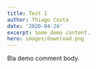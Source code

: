 ```yaml
---
title: Test 1
author: Thiago Costa
date: '2020-04-24'
excerpt: Some demo content.
hero: images/download.png
---
```

Bla demo comment body.
